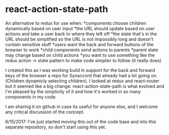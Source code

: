 # react-action-state-path
An alternative to redux for use when: 
*components choose children dynamically based on user input
*the URL should update based on user actions and take a user back to where they left off
*the state that's in the URL should be simplified so the URL is not impossibly long and doesn't contain sensitive stuff
*users want the back and forward buttons of the browser to work
*child components send actions to parents
*parent state may change based on child actions
*you want to use something like the redux action -> state pattern to make code simplier to follow (it really does)

I created this as I was working build in support for the back and forward keys of the browser a repo for Synaccord that already had a lot going on.  (Children dynamicly selecting children). I looked at redux and react-router but it seemed like a big change.  react-action-state-path is what evolved and I'm pleased by the simplicity of it and how it's worked in so many components in my code.  

I am sharing it on github in case its useful for anyone else, and I welcome any critical discussion of the concept.  


6/15/2017: I've just started moving this out of the code base and into this separate repository, so don't start using this yet.